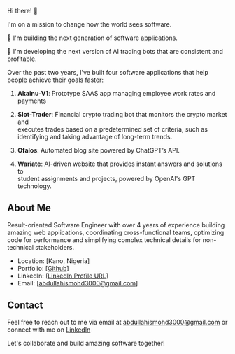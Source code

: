 Hi there! 👋 <br>

I'm on a mission to change how the world sees software.

🌱 I'm building the next generation of software applications.

🍁 I'm developing the next version of AI trading bots that are consistent and profitable.

Over the past two years, I've built four software applications that help people achieve their goals faster:

1. **Akainu-V1**: Prototype SAAS app managing employee work rates and payments <br>

2. **Slot-Trader**: Financial crypto trading bot that monitors the crypto market and<br>
executes trades based on a predetermined set of criteria, such as<br>
identifying and taking advantage of long-term trends.<br>

3. **Ofalos**: Automated blog site powered by ChatGPT’s API.<br>

4. **Wariate**: AI-driven website that provides instant answers and solutions to<br>
student assignments and projects, powered by OpenAI's GPT<br>
technology.<br>

## About Me

Result-oriented Software Engineer with over 4 years of experience building amazing
web
applications,
coordinating
cross-functional
teams,
optimizing
code
for
performance and simplifying complex technical details for non-technical stakeholders.

- Location: [Kano, Nigeria]
- Portfolio: [[Github](https://github.com/Abdullahi-design)]
- LinkedIn: [[LinkedIn Profile URL](https://www.linkedin.com/in/abdullahi-sani-mohammed/)]
- Email: [abdullahismohd3000@gmail.com]


## Contact

Feel free to reach out to me via email at abdullahismohd3000@gmail.com or connect with me on [LinkedIn](https://www.linkedin.com/in/abdullahi-sani-mohammed/)

Let's collaborate and build amazing software together!
